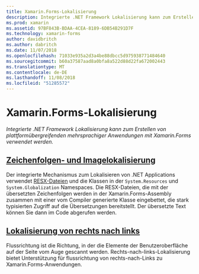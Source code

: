 ```yaml
---
title: Xamarin.Forms-Lokalisierung
description: Integrierte .NET Framework Lokalisierung kann zum Erstellen von plattformübergreifenden mehrsprachiger Anwendungen mit Xamarin.Forms verwendet werden. Text und Bildern lokalisiert werden können, und Anwendungen können eine flussrichtung von rechts-nach-links unterstützen.
ms.prod: xamarin
ms.assetid: 97BF843B-BDAA-4CEA-8189-6DB54B291D7F
ms.technology: xamarin-forms
author: davidbritch
ms.author: dabritch
ms.date: 11/07/2018
ms.openlocfilehash: 71033e935a2d3a4be88dbcc5d975938771484640
ms.sourcegitcommit: b60a37587aad8a0bfa8a522d88d22fa672002443
ms.translationtype: MT
ms.contentlocale: de-DE
ms.lasthandoff: 11/08/2018
ms.locfileid: "51285572"
---
```

# <a name="xamarinforms-localization"></a>Xamarin.Forms-Lokalisierung

_Integrierte .NET Framework Lokalisierung kann zum Erstellen von plattformübergreifenden mehrsprachiger Anwendungen mit Xamarin.Forms verwendet werden._

## <a name="string-and-image-localizationtextmd"></a>[Zeichenfolgen- und Imagelokalisierung](text.md)

Der integrierte Mechanismus zum Lokalisieren von .NET Applications verwendet [RESX-Dateien](https://docs.microsoft.com/dotnet/framework/resources/creating-resource-files-for-desktop-apps#resources-in-resx-files) und die Klassen in der `System.Resources` und `System.Globalization` Namespaces. Die RESX-Dateien, die mit der übersetzten Zeichenfolgen werden in der Xamarin.Forms-Assembly zusammen mit einer vom Compiler generierte Klasse eingebettet, die stark typisierten Zugriff auf die Übersetzungen bereitstellt. Der übersetzte Text können Sie dann im Code abgerufen werden.

## <a name="right-to-left-localizationright-to-leftmd"></a>[Lokalisierung von rechts nach links](right-to-left.md)

Flussrichtung ist die Richtung, in der die Elemente der Benutzeroberfläche auf der Seite vom Auge gescannt werden. Rechts-nach-links-Lokalisierung bietet Unterstützung für flussrichtung von rechts-nach-Links zu Xamarin.Forms-Anwendungen.
